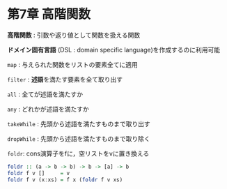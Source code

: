 # 第7章 高階関数

**高階関数** : 引数や返り値として関数を扱える関数

**ドメイン固有言語** (DSL : domain specific language)を作成するのに利用可能

`map` : 与えられた関数をリストの要素全てに適用

`filter` : **述語**を満たす要素を全て取り出す

`all` : 全てが述語を満たすか

`any` : どれかが述語を満たすか

`takeWhile` : 先頭から述語を満たすものまで取り出す

`dropWhile` : 先頭から述語を満たすものまで取り除く

`foldr`: cons演算子をfに，空リストをvに置き換える

```haskell
foldr :: (a -> b -> b) -> b -> [a] -> b
foldr f v []     = v   
foldr f v (x:xs) = f x (foldr f v xs)
```